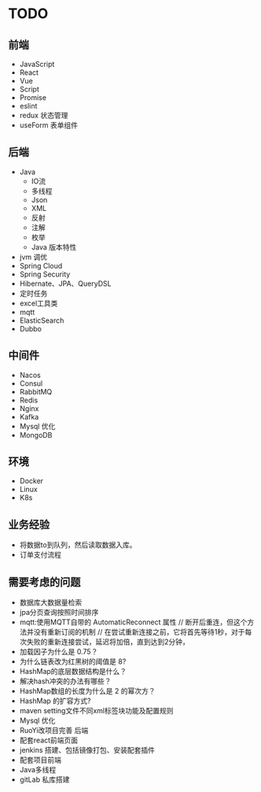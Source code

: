 # TODO

## 前端

* JavaScript
* React
* Vue
* Script
* Promise
* eslint
* redux 状态管理
* useForm 表单组件

## 后端

* Java
  * IO流
  * 多线程
  * Json
  * XML
  * 反射
  * 注解
  * 枚举
  * Java 版本特性
* jvm 调优
* Spring Cloud
* Spring Security
* Hibernate、JPA、QueryDSL
* 定时任务
* excel工具类
* mqtt
* ElasticSearch
* Dubbo

## 中间件

* Nacos
* Consul
* RabbitMQ
* Redis
* Nginx
* Kafka
* Mysql 优化
* MongoDB

## 环境

* Docker
* Linux
* K8s

## 业务经验

* 将数据to到队列，然后读取数据入库。
* 订单支付流程

## 需要考虑的问题

* 数据库大数据量检索
* jpa分页查询按照时间排序
* mqtt:使用MQTT自带的 AutomaticReconnect 属性 // 断开后重连，但这个方法并没有重新订阅的机制 // 在尝试重新连接之前，它将首先等待1秒，对于每次失败的重新连接尝试，延迟将加倍，直到达到2分钟，
* 加载因子为什么是 0.75？
* 为什么链表改为红黑树的阈值是 8?
* HashMap的底层数据结构是什么？
* 解决hash冲突的办法有哪些？
* HashMap数组的长度为什么是 2 的幂次方？
* HashMap 的扩容方式?
* maven setting文件不同xml标签块功能及配置规则
* Mysql 优化
* RuoYi改项目完善 后端
* 配套react前端页面
* jenkins 搭建、包括镜像打包、安装配套插件
* 配套项目前端
* Java多线程
* gitLab 私库搭建
